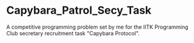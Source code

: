 # Capybara_Patrol_Secy_Task
A competitive programming problem set by me for the IITK Programming Club secretary recruitment task "Capybara Protocol".
